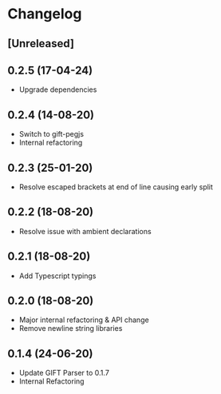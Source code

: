 # Changelog

## [Unreleased]

## 0.2.5 (17-04-24)

- Upgrade dependencies

## 0.2.4 (14-08-20)

- Switch to gift-pegjs
- Internal refactoring

## 0.2.3 (25-01-20)

- Resolve escaped brackets at end of line causing early split

## 0.2.2 (18-08-20)

- Resolve issue with ambient declarations

## 0.2.1 (18-08-20)

- Add Typescript typings

## 0.2.0 (18-08-20)

- Major internal refactoring & API change
- Remove newline string libraries

## 0.1.4 (24-06-20)

- Update GIFT Parser to 0.1.7
- Internal Refactoring
